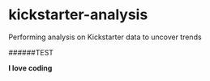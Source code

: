 # kickstarter-analysis
Performing analysis on Kickstarter data to uncover trends


######TEST 

**I love coding**
